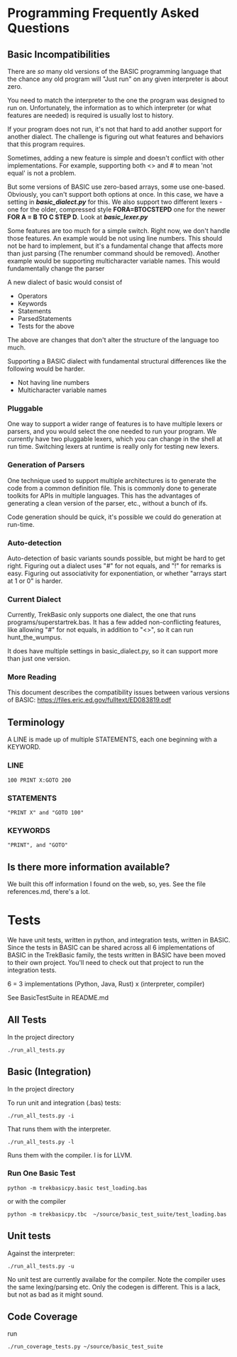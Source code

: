 # Programming Frequently Asked Questions

## Basic Incompatibilities

There are *so* many old versions of the BASIC programming language that the chance any old program will 
"Just run" on any given interpreter is about zero. 

You need to match the interpreter to the one the program was designed to run on. Unfortunately, the information
as to which interpreter (or what features are needed) is required is usually lost to history. 

If your program does not run, it's not that hard to add another support for another dialect. 
The challenge is figuring out what features and behaviors that this program requires. 
       
Sometimes, adding a new feature is simple and doesn't conflict with other implementations. For example, supporting both
<> and # to mean 'not equal' is not a problem.

But some versions of BASIC use zero-based arrays, some use one-based. Obviously, you can't support
both options at once. In this case, we have a setting in ***basic_dialect.py*** for this. We also support two 
different lexers - one for the older, compressed style **FORA=BTOCSTEPD** one for the newer **FOR A = B TO C STEP D**.
Look at ***basic_lexer.py***

Some features are too much for a simple switch. Right now, we don't handle those features. An example would be not 
using line numbers. This should not be hard to implement, but it's a fundamental change that affects more than
just parsing (The renumber command should be removed). Another example would be supporting multicharacter variable 
names. This would fundamentally change the parser


A new dialect of basic would consist of

* Operators
* Keywords
* Statements
* ParsedStatements
* Tests for the above

The above are changes that don't alter the structure
of the language too much. 

Supporting a BASIC dialect with fundamental structural
differences like the following would be harder.

* Not having line numbers
* Multicharacter variable names


### Pluggable
One way to support a wider range of features is to have multiple lexers or parsers, 
and you would select the one needed to run your program. We currently have two pluggable lexers, which
you can change in the shell at run time. Switching lexers at runtime is really only for testing new lexers.
 
### Generation of Parsers
One technique used to support multiple architectures is to generate the code from a common definition file. This 
is commonly done to generate toolkits for APIs in multiple languages. This has the advantages of generating a clean 
version of the parser, etc., without a bunch of ifs. 

Code generation should be quick, it's possible we could do generation at run-time.

### Auto-detection
Auto-detection of basic variants sounds possible, but might be hard to get right. Figuring out a dialect uses
"#" for not equals, and "!" for remarks is easy. Figuring out associativity for exponentiation, or whether 
"arrays start at 1 or 0" is harder.

### Current Dialect
Currently, TrekBasic only supports one dialect, the one that runs 
programs/superstartrek.bas. It has a few added non-conflicting features, like allowing
"#" for not equals, in addition to "<>", so it can run hunt_the_wumpus.

It does have multiple settings in basic_dialect.py, so it can support more than just one version.
 
### More Reading
This document describes the compatibility issues between various versions of BASIC: 
 https://files.eric.ed.gov/fulltext/ED083819.pdf


## Terminology
A LINE is made up of multiple STATEMENTS, each one beginning with a KEYWORD.

### LINE
    100 PRINT X:GOTO 200
### STATEMENTS
    "PRINT X" and "GOTO 100"
### KEYWORDS
    "PRINT", and "GOTO"


## Is there more information available?
We built this off information I found on the web, so, yes.
See the file references.md, there's a lot.


# Tests

We have unit tests, written in python, and integration tests, written in BASIC. Since the tests in BASIC 
can be shared across all 6 implementations of BASIC in the TrekBasic family, the tests written in BASIC
have been moved to their own project. You'll need to check out that project to run the integration tests.

6 = 3 implementations (Python, Java, Rust) x (interpreter, compiler)

See BasicTestSuite in README.md

## All Tests
In the project directory

```./run_all_tests.py```

## Basic (Integration)
In the project directory

To run unit and integration (.bas) tests:

```./run_all_tests.py -i```

That runs them with the interpreter.

```./run_all_tests.py -l```

Runs them with the compiler. l is for LLVM.

### Run One Basic Test

```
python -m trekbasicpy.basic test_loading.bas
```
or with the compiler
```
python -m trekbasicpy.tbc  ~/source/basic_test_suite/test_loading.bas
```

## Unit tests
Against the interpreter:

```./run_all_tests.py -u```

No unit test are currently availabe for the compiler. Note the compiler
uses the same lexing/parsing etc. Only the codegen is different. 
This is a lack, but not as bad as it might sound.


## Code Coverage

run
```
./run_coverage_tests.py ~/source/basic_test_suite
```